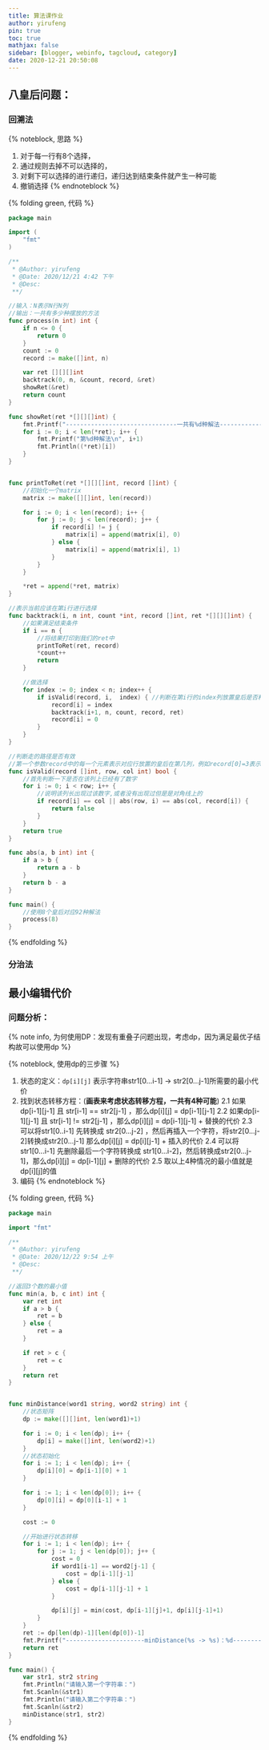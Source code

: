 ```yaml
---
title: 算法课作业
author: yirufeng
pin: true
toc: true
mathjax: false
sidebar: [blogger, webinfo, tagcloud, category]
date: 2020-12-21 20:50:08
---
```



## 八皇后问题：
### 回溯法
{% noteblock, 思路 %}
1. 对于每一行有8个选择，
2. 通过规则去掉不可以选择的，
3. 对剩下可以选择的进行递归，递归达到结束条件就产生一种可能
4. 撤销选择
{% endnoteblock %}

<!-- more -->

{% folding green, 代码 %}
```go
package main

import (
	"fmt"
)

/**
 * @Author: yirufeng
 * @Date: 2020/12/21 4:42 下午
 * @Desc: 
 **/

//输入：N表示N行N列
//输出：一共有多少种摆放的方法
func process(n int) int {
	if n <= 0 {
		return 0
	}
	count := 0
	record := make([]int, n)

	var ret [][][]int
	backtrack(0, n, &count, record, &ret)
	showRet(&ret)
	return count
}

func showRet(ret *[][][]int) {
	fmt.Printf("-------------------------------一共有%d种解法-------------------------------\n", len(*ret))
	for i := 0; i < len(*ret); i++ {
		fmt.Printf("第%d种解法\n", i+1)
		fmt.Println((*ret)[i])
	}
}


func printToRet(ret *[][][]int, record []int) {
	//初始化一个matrix
	matrix := make([][]int, len(record))

	for i := 0; i < len(record); i++ {
		for j := 0; j < len(record); j++ {
			if record[i] != j {
				matrix[i] = append(matrix[i], 0)
			} else {
				matrix[i] = append(matrix[i], 1)
			}
		}
	}

	*ret = append(*ret, matrix)
}

//表示当前应该在第i行进行选择
func backtrack(i, n int, count *int, record []int, ret *[][][]int) {
	//如果满足结束条件
	if i == n {
		//将结果打印到我们的ret中
		printToRet(ret, record)
		*count++
		return
	}

	//做选择
	for index := 0; index < n; index++ {
		if isValid(record, i,  index) { //判断在第i行的index列放置皇后是否和之前放置的冲突
			record[i] = index
			backtrack(i+1, n, count, record, ret)
			record[i] = 0
		}
	}
}

//判断走的路径是否有效
//第一个参数record中的每一个元素表示对应行放置的皇后在第几列，例如record[0]=3表示第0行放置的皇后在第3列
func isValid(record []int, row, col int) bool {
	//首先判断一下是否在该列上已经有了数字
	for i := 0; i < row; i++ {
		//说明该列长出现过该数字,或者没有出现过但是是对角线上的
		if record[i] == col || abs(row, i) == abs(col, record[i]) {
			return false
		}
	}
	return true
}

func abs(a, b int) int {
	if a > b {
		return a - b
	}
	return b - a
}

func main() {
	//使用8个皇后对应92种解法
	process(8)
}

```
{% endfolding %}


### 分治法

## 最小编辑代价


### 问题分析：
{% note info, 为何使用DP：发现有重叠子问题出现，考虑dp，因为满足最优子结构故可以使用dp %}


{% noteblock, 使用dp的三步骤 %}
1. 状态的定义：`dp[i][j]` 表示字符串str1[0...i-1] -> str2[0...j-1]所需要的最小代价
2. 找到状态转移方程：(**画表来考虑状态转移方程，一共有4种可能**)
	2.1 如果dp[i-1][j-1] 且 str[i-1] == str2[j-1] ，那么dp[i][j] = dp[i-1][j-1]
	2.2 如果dp[i-1][j-1] 且 str[i-1] != str2[j-1] ，那么dp[i][j] = dp[i-1][j-1] + 替换的代价
	2.3 可以将str1[0..i-1] 先转换成 str2[0...j-2] ，然后再插入一个字符，将str2[0...j-2]转换成str2[0...j-1] 那么dp[i][j] = dp[i][j-1] + 插入的代价
	2.4 可以将str1[0...i-1] 先删除最后一个字符转换成 str1[0...i-2]，然后转换成str2[0...j-1]，那么dp[i][j] = dp[i-1][j] + 删除的代价
	2.5 取以上4种情况的最小值就是dp[i][j]的值
3. 编码
{% endnoteblock %}


{% folding green, 代码 %}
```go
package main

import "fmt"

/**
 * @Author: yirufeng
 * @Date: 2020/12/22 9:54 上午
 * @Desc:
 **/

//返回3个数的最小值
func min(a, b, c int) int {
	var ret int
	if a > b {
		ret = b
	} else {
		ret = a
	}

	if ret > c {
		ret = c
	}
	return ret
}


func minDistance(word1 string, word2 string) int {
	//状态矩阵
	dp := make([][]int, len(word1)+1)

	for i := 0; i < len(dp); i++ {
		dp[i] = make([]int, len(word2)+1)
	}
	//状态初始化
	for i := 1; i < len(dp); i++ {
		dp[i][0] = dp[i-1][0] + 1
	}

	for i := 1; i < len(dp[0]); i++ {
		dp[0][i] = dp[0][i-1] + 1
	}

	cost := 0

	//开始进行状态转移
	for i := 1; i < len(dp); i++ {
		for j := 1; j < len(dp[0]); j++ {
			cost = 0
			if word1[i-1] == word2[j-1] {
				cost = dp[i-1][j-1]
			} else {
				cost = dp[i-1][j-1] + 1
			}

			dp[i][j] = min(cost, dp[i-1][j]+1, dp[i][j-1]+1)
		}
	}
	ret := dp[len(dp)-1][len(dp[0])-1]
	fmt.Printf("----------------------minDistance(%s -> %s)：%d----------------------", word1, word2, ret)
	return ret
}

func main() {
	var str1, str2 string
	fmt.Println("请输入第一个字符串：")
	fmt.Scanln(&str1)
	fmt.Println("请输入第二个字符串：")
	fmt.Scanln(&str2)
	minDistance(str1, str2)
}

```
{% endfolding %}
